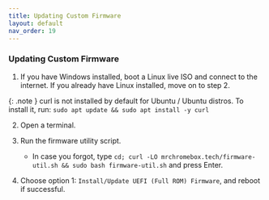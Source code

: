 ```yaml
---
title: Updating Custom Firmware
layout: default
nav_order: 19
---
```


### Updating Custom Firmware

1. If you have Windows installed, boot a Linux live ISO and connect to the internet. If you already have Linux installed, move on to step 2.

  {: .note }
  curl is not installed by default for Ubuntu / Ubuntu distros. To install it, run: `sudo apt update && sudo apt install -y curl`

2. Open a terminal.
   
3. Run the firmware utility script.
   * In case you forgot, type `cd; curl -LO mrchromebox.tech/firmware-util.sh && sudo bash firmware-util.sh` and press Enter.

4. Choose option 1: `Install/Update UEFI (Full ROM) Firmware`, and reboot if successful.
